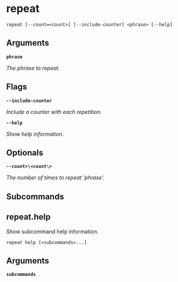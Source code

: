 # repeat

<!-- Generated by swift-argument-parser -->

```
repeat [--count=<count>] [--include-counter] <phrase> [--help]
```

## Arguments

**`phrase`**

*The phrase to repeat.*


## Flags

**`--include-counter`**

*Include a counter with each repetition.*


**`--help`**

*Show help information.*


## Optionals

**`--count=\<count\>`**

*The number of times to repeat 'phrase'.*


## Subcommands

## repeat.help

Show subcommand help information.

```
repeat help [<subcommands>...] 
```

## Arguments

**`subcommands`**
